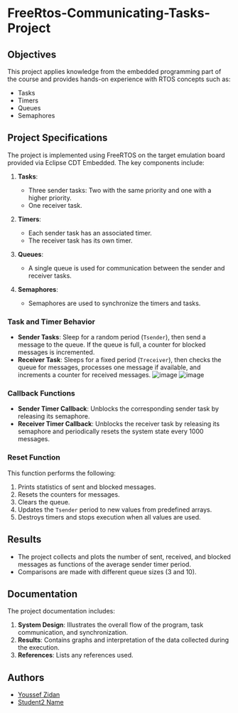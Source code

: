 # FreeRtos-Communicating-Tasks-Project

## Objectives
This project applies knowledge from the embedded programming part of the course and provides hands-on experience with RTOS concepts such as:
- Tasks
- Timers
- Queues
- Semaphores

## Project Specifications
The project is implemented using FreeRTOS on the target emulation board provided via Eclipse CDT Embedded. The key components include:

1. **Tasks**:
    - Three sender tasks: Two with the same priority and one with a higher priority.
    - One receiver task.

2. **Timers**:
    - Each sender task has an associated timer.
    - The receiver task has its own timer.

3. **Queues**:
    - A single queue is used for communication between the sender and receiver tasks.

4. **Semaphores**:
    - Semaphores are used to synchronize the timers and tasks.

### Task and Timer Behavior
- **Sender Tasks**: Sleep for a random period (`Tsender`), then send a message to the queue. If the queue is full, a counter for blocked messages is incremented.
- **Receiver Task**: Sleeps for a fixed period (`Treceiver`), then checks the queue for messages, processes one message if available, and increments a counter for received messages.
![image](https://github.com/YoussefZidan-0/FreeRtos-Communicating-Tasks-Project/assets/125583818/cd8eafab-948b-41a1-a406-029f2d9716ef)
![image](https://github.com/YoussefZidan-0/FreeRtos-Communicating-Tasks-Project/assets/125583818/16f48fdf-6d16-4804-9382-e3dcb98eb09f)

### Callback Functions
- **Sender Timer Callback**: Unblocks the corresponding sender task by releasing its semaphore.
- **Receiver Timer Callback**: Unblocks the receiver task by releasing its semaphore and periodically resets the system state every 1000 messages.

### Reset Function
This function performs the following:
1. Prints statistics of sent and blocked messages.
2. Resets the counters for messages.
3. Clears the queue.
4. Updates the `Tsender` period to new values from predefined arrays.
5. Destroys timers and stops execution when all values are used.

## Results
- The project collects and plots the number of sent, received, and blocked messages as functions of the average sender timer period.
- Comparisons are made with different queue sizes (3 and 10).

## Documentation
The project documentation includes:
1. **System Design**: Illustrates the overall flow of the program, task communication, and synchronization.
2. **Results**: Contains graphs and interpretation of the data collected during the execution.
3. **References**: Lists any references used.

## Authors
- [Youssef Zidan](link-to-profile)
- [Student2 Name](link-to-profile)

